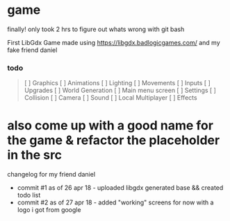 # game
finally! only took 2 hrs to figure out whats wrong with git bash

First LibGdx Game made
using https://libgdx.badlogicgames.com/
and my fake friend daniel

### todo
> [ ] Graphics
> [ ] Animations
> [ ] Lighting
> [ ] Movements
> [ ] Inputs
> [ ] Upgrades
> [ ] World Generation
> [ ] Main menu screen
> [ ] Settings
> [ ] Collision
> [ ] Camera
> [ ] Sound
> [ ] Local Multiplayer
> [ ] Effects

also come up with a good name for the game & refactor the placeholder in the src
=====

changelog for my friend daniel
- commit #1 as of 26 apr 18 - uploaded libgdx generated base && created todo list
- commit #2 as of 27 apr 18 - added "working" screens for now with a logo i got from google
